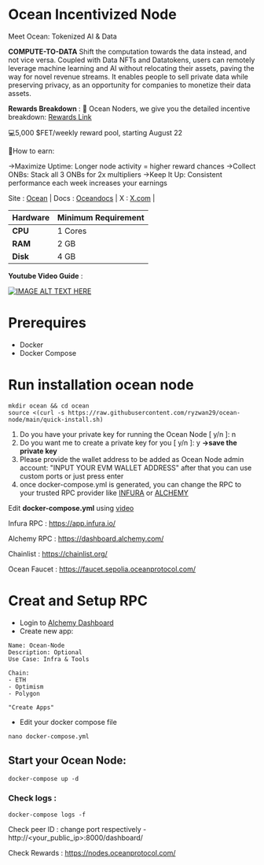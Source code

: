 # Ocean Incentivized Node

Meet Ocean: Tokenized AI & Data


**COMPUTE-TO-DATA**
Shift the computation towards the data instead, and not vice versa. Coupled with Data NFTs and Datatokens, users can remotely leverage machine learning and AI without relocating their assets, paving the way for novel revenue streams. It enables people to sell private data while preserving privacy, as an opportunity for companies to monetize their data assets.

**Rewards Breakdown** :
🚀 Ocean Noders, we give you the detailed incentive breakdown: [Rewards Link](https://blog.oceanprotocol.com/ocean-nodes-incentives-a-detailed-breakdown-0baf8fc98001)

💻5,000 $FET/weekly reward pool, starting August 22

🔑How to earn:

→Maximize Uptime: Longer node activity = higher reward chances
→Collect ONBs: Stack all 3 ONBs for 2x multipliers
→Keep It Up: Consistent performance each week increases your earnings

Site : [Ocean](https://oceanprotocol.com/) | Docs : [Oceandocs](https://docs.oceanprotocol.com/) | X : [X.com](https://x.com/oceanprotocol) |

| **Hardware** | **Minimum Requirement** |
|--------------|-------------------------|
| **CPU**      | 1 Cores                 |
| **RAM**      | 2 GB                    |
| **Disk**     | 4 GB                    |


**Youtube Video Guide** : 

[![IMAGE ALT TEXT HERE](https://img.youtube.com/vi/7CMaBFgaTl8/0.jpg)](https://www.youtube.com/watch?v=7CMaBFgaTl8)

# Prerequires
- Docker
- Docker Compose

# Run installation ocean node
```
mkdir ocean && cd ocean
source <(curl -s https://raw.githubusercontent.com/ryzwan29/ocean-node/main/quick-install.sh)
```
1. Do you have your private key for running the Ocean Node [ y/n ]: n
2. Do you want me to create a private key for you [ y/n ]: y
   **→save the private key**
4. Please provide the wallet address to be added as Ocean Node admin account: "INPUT YOUR EVM WALLET ADDRESS"
after that you can use custom ports or just press enter
5. once docker-compose.yml is generated, you can change the RPC to your trusted RPC provider like [INFURA](https://app.infura.io/) or [ALCHEMY](https://dashboard.alchemy.com/)

Edit **docker-compose.yml** using [video](https://youtu.be/7CMaBFgaTl8?si=IYmThBnaHrr0h-wD)

Infura RPC : https://app.infura.io/

Alchemy RPC : https://dashboard.alchemy.com/

Chainlist : https://chainlist.org/

Ocean Faucet : https://faucet.sepolia.oceanprotocol.com/

# Creat and Setup RPC

- Login to [Alchemy Dashboard](https://dashboard.alchemy.com/)
- Create new app:
```
Name: Ocean-Node
Description: Optional
Use Case: Infra & Tools

Chain:
- ETH
- Optimism
- Polygon

"Create Apps"
```
- Edit your docker compose file
```
nano docker-compose.yml
```
## Start your Ocean Node:
```
docker-compose up -d
```
### Check logs :
```
docker-compose logs -f
```

Check peer ID : change port respectively - http://<your_public_ip>:8000/dashboard/ 

Check Rewards : https://nodes.oceanprotocol.com/
